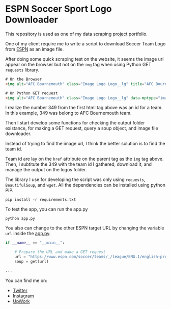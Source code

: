 # ESPN Soccer Sport Logo Downloader
This repository is used as one of my data scraping project portfolio.

One of my client require me to write a script to download Soccer Team Logo from [ESPN](https://www.espn.com/soccer/teams/_/league/ENG.1/english-premier-league) as an image file.

After doing some quick scraping test on the website, it seems the image url appear on the browser but not on the `img` tag when using Python GET `requests` library.
``` html
# On the Browser
<img alt="AFC Bournemouth" class="Image Logo Logo__lg" title="AFC Bournemouth" data-mptype="image" src="https://a.espncdn.com/combiner/i?img=/i/teamlogos/soccer/500/349.png&amp;scale=crop&amp;cquality=40&amp;location=origin&amp;w=80&amp;h=80">

# On Python GET request
<img alt="AFC Bournemouth" class="Image Logo Logo__lg" data-mptype="image" src="data:image/gif;base64,R0lGODlhAQABAIAAAAAAAP///yH5BAEAAAAALAAAAAABAAEAAAIBRAA7" title="AFC Bournemouth"/>
```

I realize the number 349 from the first html tag above was an id for a team. In this example, 349 was belong to AFC Bournemouth team.

Then I start develop some functions for checking the output folder existance, for making a GET request, query a soup object, and image file downloader.

Instead of trying to find the image url, I think the better solution is to find the team id.

Team id are lay on the `href` attribute on the parent tag as the `img` tag above. Then, I subtitute the 349 with the team id I gathered, download it, and manage the output on the logos folder.

The library I use for developing the script was only using `requests`, `BeautifulSoup`, and `wget`. All the dependencies can be installed using python PIP.
```
pip install -r requirements.txt
```

To test the app, you can run the app.py
```
python app.py
```

You also can change to the other ESPN target URL by changing the variable `url` inside the [app.py](/app.py).
``` python
if __name__ == "__main__":

    # Prepare the URL and make a GET request
    url = "https://www.espn.com/soccer/teams/_/league/ENG.1/english-premier-league"
    soup = get(url)

...
```

You can find me on:   
* [Twitter](https://www.twitter.com/ekkyarmandi)
* [Instagram](https://www.instagram.com/ekkyarmandi)
* [UpWork](https://www.upwork.com/fl/ekkyarmandi)